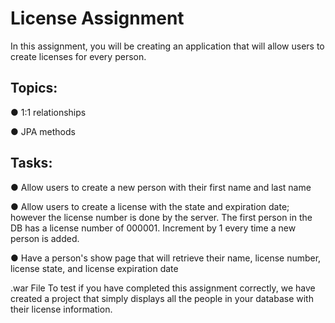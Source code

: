 # License Assignment

In this assignment, you will be creating an application that will allow users to create licenses for every person.

## Topics:
● 1:1 relationships

● JPA methods

## Tasks:
● Allow users to create a new person with their first name and last name

● Allow users to create a license with the state and expiration date; however the license number is done by the server. The first person in the DB has a license number of 000001. Increment by 1 every time a new person is added.

● Have a person's show page that will retrieve their name, license number, license state, and license expiration date

.war File
To test if you have completed this assignment correctly, we have created a project that simply displays all the people in your database with their license information.

